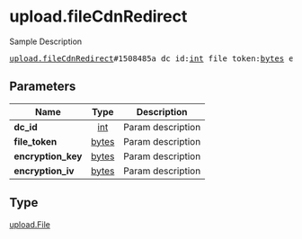 # upload.fileCdnRedirect

Sample Description

<pre>
<a href="../constructor/upload.fileCdnRedirect.md">upload.fileCdnRedirect</a>#1508485a dc_id:<a href="../type/int.md">int</a> file_token:<a href="../type/bytes.md">bytes</a> encryption_key:<a href="../type/bytes.md">bytes</a> encryption_iv:<a href="../type/bytes.md">bytes</a> = <a href="../type/upload.File.md">upload.File</a>;
</pre>

## Parameters

| Name | Type | Description |
|------|:----:|-------------|
| **dc_id** | [int](../type/int.md) | Param description |
| **file_token** | [bytes](../type/bytes.md) | Param description |
| **encryption_key** | [bytes](../type/bytes.md) | Param description |
| **encryption_iv** | [bytes](../type/bytes.md) | Param description |

## Type

[upload.File](../type/upload.File.md)
